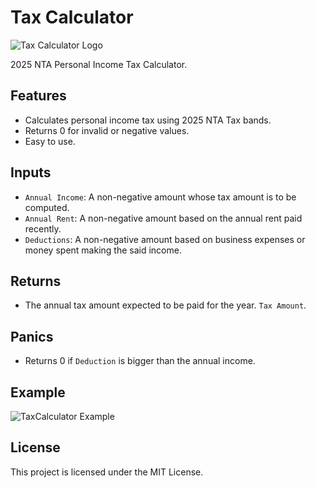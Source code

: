 # Tax Calculator

![Tax Calculator Logo](https://img.icons8.com/ios-filled/100/000000/calculator.png)

2025 NTA Personal Income Tax Calculator.

## Features

- Calculates personal income tax using 2025 NTA Tax bands.
- Returns 0 for invalid or negative values.
- Easy to use.


## Inputs

- `Annual Income`: A non-negative amount whose tax amount is to be computed.
- `Annual Rent`: A non-negative amount based on the annual rent paid recently.
- `Deductions`: A non-negative amount based on business expenses or money spent making the said income.

## Returns

- The annual tax amount expected to be paid for the year.  `Tax Amount`.

## Panics

- Returns 0 if `Deduction` is bigger than the annual income.

## Example

![TaxCalculator Example](https://img.icons8.com/ios-filled/50/000000/numbers.png)

## License

This project is licensed under the MIT License.
